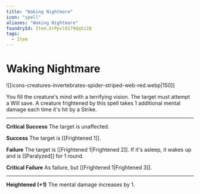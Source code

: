 ```yaml
---
title: "Waking Nightmare"
icon: "spell"
aliases: "Waking Nightmare"
foundryId: Item.XrPpvl8179Qq5z2Q
tags:
  - Item
---
```


# Waking Nightmare
![[icons-creatures-invertebrates-spider-striped-web-red.webp|150]]

You fill the creature's mind with a terrifying vision. The target must attempt a Will save. A creature frightened by this spell takes 1 additional mental damage each time it's hit by a Strike.

* * *

**Critical Success** The target is unaffected.

**Success** The target is [[Frightened 1]].

**Failure** The target is [[Frightened 1|Frightened 2]]. If it's asleep, it wakes up and is [[Paralyzed]] for 1 round.

**Critical Failure** As failure, but [[Frightened 1|Frightened 3]].

* * *

**Heightened (+1)** The mental damage increases by 1.
